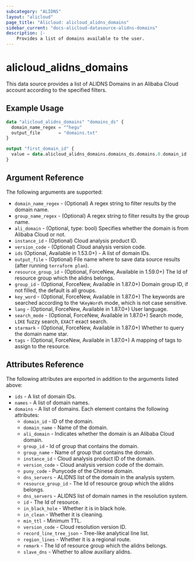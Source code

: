 ```yaml
---
subcategory: "ALIDNS"
layout: "alicloud"
page_title: "Alicloud: alicloud_alidns_domains"
sidebar_current: "docs-alicloud-datasource-alidns-domains"
description: |-
    Provides a list of domains available to the user.
---
```


# alicloud\_alidns\_domains

This data source provides a list of ALIDNS Domains in an Alibaba Cloud account according to the specified filters.

## Example Usage

```terraform
data "alicloud_alidns_domains" "domains_ds" {
  domain_name_regex = "^hegu"
  output_file       = "domains.txt"
}

output "first_domain_id" {
  value = data.alicloud_alidns_domains.domains_ds.domains.0.domain_id
}
```

## Argument Reference

The following arguments are supported:

* `domain_name_regex` - (Optional) A regex string to filter results by the domain name. 
* `group_name_regex` - (Optional)  A regex string to filter results by the group name.
* `ali_domain` - (Optional, type: bool) Specifies whether the domain is from Alibaba Cloud or not.
* `instance_id` - (Optional) Cloud analysis product ID.
* `version_code` - (Optional) Cloud analysis version code.
* `ids` (Optional, Available in 1.53.0+) - A list of domain IDs.
* `output_file` - (Optional) File name where to save data source results (after running `terraform plan`).
* `resource_group_id` - (Optional, ForceNew, Available in 1.59.0+) The Id of resource group which the alidns belongs.
* `group_id` - (Optional, ForceNew, Available in 1.87.0+) Domain group ID, if not filled, the default is all groups.
* `key_word` - (Optional, ForceNew, Available in 1.87.0+) The keywords are searched according to the `%KeyWord%` mode, which is not case sensitive.
* `lang` - (Optional, ForceNew, Available in 1.87.0+) User language.
* `search_mode` - (Optional, ForceNew, Available in 1.87.0+) Search mode, `LIKE` fuzzy search, `EXACT` exact search.
* `starmark` - (Optional, ForceNew, Available in 1.87.0+) Whether to query the domain name star.
* `tags` - (Optional, ForceNew, Available in 1.87.0+) A mapping of tags to assign to the resource.

## Attributes Reference

The following attributes are exported in addition to the arguments listed above:

* `ids` - A list of domain IDs.
* `names` - A list of domain names.
* `domains` - A list of domains. Each element contains the following attributes:
  * `domain_id` - ID of the domain.
  * `domain_name` - Name of the domain.
  * `ali_domain` - Indicates whether the domain is an Alibaba Cloud domain.
  * `group_id` - Id of group that contains the domain.
  * `group_name` - Name of group that contains the domain.
  * `instance_id` - Cloud analysis product ID of the domain.
  * `version_code` - Cloud analysis version code of the domain.
  * `puny_code` - Punycode of the Chinese domain.
  * `dns_servers` - ALIDNS list of the domain in the analysis system.
  * `resource_group_id` - The Id of resource group which the alidns belongs.
  * `dns_servers` - ALIDNS list of domain names in the resolution system.
  * `id` - The Id of resource.
  * `in_black_hole` - Whether it is in black hole.
  * `in_clean` - Whether it is cleaning.
  * `min_ttl` - Minimum TTL.
  * `version_code` - Cloud resolution version ID.
  * `record_line_tree_json` - Tree-like analytical line list.
  * `region_lines` - Whether it is a regional route.
  * `remark` - The Id of resource group which the alidns belongs.
  * `slave_dns` - Whether to allow auxiliary alidns.
